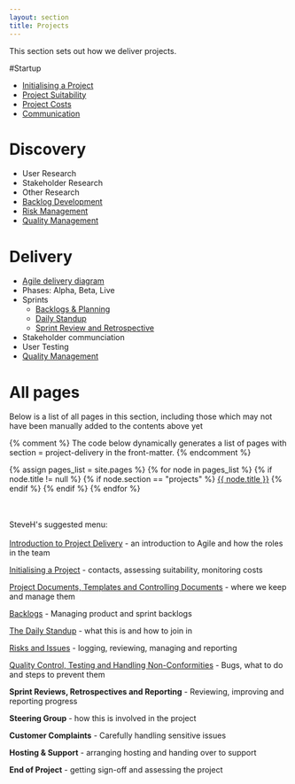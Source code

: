```yaml
---
layout: section
title: Projects
---
```


This section sets out how we deliver projects.

#Startup

- [Initialising a Project](/projects/initialising-a-project)
- [Project Suitability](/projects/suitable-project/)
- [Project Costs](/projects/project-costs/)
- [Communication](/projects/communication/)


# Discovery

- User Research
- Stakeholder Research
- Other Research
- [Backlog Development](/projects/backlogs-and-planning)
- [Risk Management](/projects/issue-and-risk-management)
- [Quality Management](/projects/qualty-testing-non-conformities)


# Delivery

- [Agile delivery diagram](/projects/agile-delivery-diagram)
- Phases: Alpha, Beta, Live
- Sprints
	- [Backlogs & Planning](/projects/backlogs-and-planning)
	- [Daily Standup](/projects/daily-standup)
	- [Sprint Review and Retrospective](/projects/review-retro-steering)
- Stakeholder communciation
- User Testing
- [Quality Management](/projects/qualty-testing-non-conformities)




# All pages
Below is a list of all pages in this section, including those which may not have been manually added to the contents above yet

{% comment %}
  The code below dynamically generates a list of pages with
  section = project-delivery in the front-matter.
{% endcomment %}

{% assign pages_list = site.pages %}
{% for node in pages_list %}
  {% if node.title != null %}
    {% if node.section == "projects" %}
<a class="section-list" href="{{ node.url }}">{{ node.title }}</a>
    {% endif %}
  {% endif %}
{% endfor %}

<br/><br/>
SteveH's suggested menu:<br/><br/>
<a href="project-delivery-intro">Introduction to Project Delivery</a> - an introduction to Agile and how the roles in the team

<a href="initialising-a-project">Initialising a Project</a> - contacts, assessing suitability, monitoring costs

<a href="qms-controlling-documents-and-records">Project Documents, Templates and Controlling Documents</a> - where we keep and manage them

<a href="backlogs-and-planning">Backlogs</a> - Managing product and sprint backlogs

<a href="daily-standup">The Daily Standup</a> - what this is and how to join in

<a href="issue-and-risk-management">Risks and Issues</a> - logging, reviewing, managing and reporting

<a href="qualty-testing-non-conformities">Quality Control, Testing and Handling Non-Conformities</a> - Bugs, what to do and steps to prevent them

**Sprint Reviews, Retrospectives and Reporting** - Reviewing, improving and reporting progress

**Steering Group** - how this is involved in the project

**Customer Complaints** - Carefully handling sensitive issues

**Hosting & Support** - arranging hosting and handing over to support

**End of Project** - getting sign-off and assessing the project



